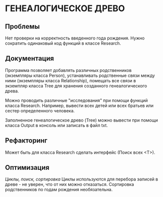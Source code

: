 # ГЕНЕАЛОГИЧЕСКОЕ ДРЕВО

## Проблемы
Нет проверки на корректность введенного года рождения.
Нужно сократить одинаковый код функций в классе Research.

## Документация
Программа позволяет добавлять различных родственников (экземпляры класса Person),
устанавливать родственные связи между ними (экземпляры класса Relationship),
помещать все связи в экземпляр класса Tree для хранения созданного генеалогического древа. 

Можно проводить различные "исследования" при помощи функций класса Research. Например, вывести всех детей или всех братьев или сестер определенного человека.

Заполненное генеалогическое древо (Tree) можно вывести при помощи класса Output в консоль или записать в файл txt.

## Рефакторинг
Может быть для класса Research сделать интерфейс (Поиск всех <Т>).

## Оптимизация
*Циклы, поиск, сортировка*
Циклы используются для перебора эаписей в древе - не уверен, что от них можно отказаться.
Сортировка родственников по годам рождения необязательна.